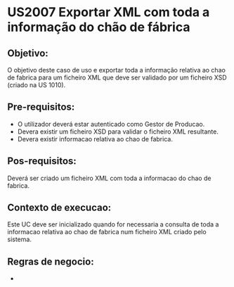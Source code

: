 # US2007 Exportar XML com toda a informação do chão de fábrica

## Objetivo:

O objetivo deste caso de uso e exportar toda a informação relativa ao chao de fabrica para um ficheiro XML que deve ser validado por um ficheiro XSD (criado na US 1010).

## Pre-requisitos:

- O utilizador deverá estar autenticado como Gestor de Producao.
- Devera existir um ficheiro XSD para validar o ficheiro XML resultante.
- Devera existir informacao relativa ao chao de fabrica.

## Pos-requisitos:

Deverá ser criado um ficheiro XML com toda a informacao do chao de fabrica.

## Contexto de execucao:

Este UC deve ser inicializado quando for necessaria a consulta de toda a informacao relativa ao chao de fabrica num ficheiro XML criado pelo sistema.

## Regras de negocio:

- 
